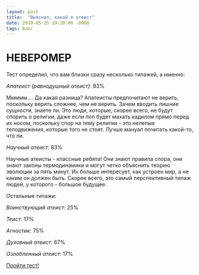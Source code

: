 ```yaml
---
layout: post
title:  "Выяснил, какой я атеист"
date: 2010-05-25 19:28:00 -0000
tags: Блог
---
```


# НЕВЕРОМЕР

Тест определил, что вам близки сразу несколько типажей, а именно:

*Апатеист (равнодушный атеист)*: 83%

Ммммм.... Да какая разница? Апатеисты предпочитают не верить, поскольку верить сложнее, чем не верить. Зачем вводить лишние сущности, знаете ли.  Это люди, которые, скорее всего, не будут спорить о религии, даже если поп будет махать кадилом прямо перед их носом, поскольку спор на тему религии - это нелепые телодвижения, которые того не стоят. Лучше мануал почитать какой-то, что ли.

*Научный атеист*: 83%

Научные атеисты - классные ребята! Они знают правила спора, они знают законы термодинамики и могут четко объяснить теорию эволюции за пять минут. Их больше интересует, как устроен мир, а не каким он должен быть. Скорее всего, это самый перспективный типаж людей, у которого - большое будущее.

Остальные типажи:

*Воинствующий атеист*: 25%

*Теист*: 17%

*Агностик*: 75%

*Духовный атеист*: 67%

*Озлобленный атеист*: 17%

[Пройти тест!](http://uath.org/nev/)
